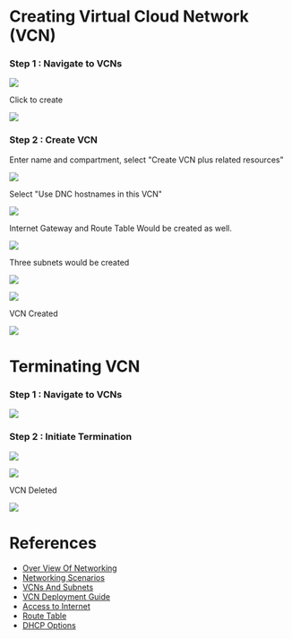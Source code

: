 # Creating Virtual Cloud Network (VCN)

### Step 1 : Navigate to VCNs

![](resources/goto-vcn.png)

Click to create

![](resources/click-create-vcn.png)

### Step 2 : Create VCN

Enter name and compartment, select "Create VCN plus related resources"

![](resources/create-vcn-name.png)

Select "Use DNC hostnames in this VCN"

![](resources/vcn-dns-resolution.png)

Internet Gateway and Route Table Would be created as well.

![](resources/vnc-ig-rt.png)

Three subnets would be created

![](resources/vcn-subnets.png)

![](resources/vcn-details.png)

VCN Created

![](resources/vcn-created.png)



# Terminating VCN

### Step 1 : Navigate to VCNs

![](resources/goto-vcn.png)

### Step 2 : Initiate Termination

![](resources/vcn-initiate-termination.png)

![](resources/vcn-delete-confirmation.png)

VCN Deleted

![](resources/vcn-deleted.png)



# References
* [Over View Of Networking](https://docs.cloud.oracle.com/iaas/Content/Network/Concepts/overview.htm)
* [Networking Scenarios](https://docs.cloud.oracle.com/iaas/Content/Network/Concepts/scenarios.htm)
* [VCNs And Subnets](https://docs.cloud.oracle.com/iaas/Content/Network/Tasks/managingVCNs.htm)
* [VCN Deployment Guide](https://cloud.oracle.com/iaas/whitepapers/vcn-deployment-guide.pdf)
* [Access to Internet](https://docs.cloud.oracle.com/iaas/Content/Network/Concepts/internetaccess.htm)
* [Route Table](https://docs.cloud.oracle.com/iaas/Content/Network/Tasks/managingroutetables.htm)
* [DHCP Options](https://docs.cloud.oracle.com/iaas/Content/Network/Tasks/managingDHCP.htm)